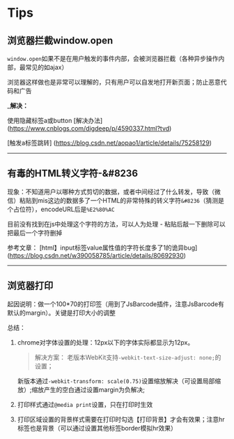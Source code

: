 # Tips

## 浏览器拦截window.open
`window.open`如果不是在用户触发的事件内部，会被浏览器拦截（各种异步操作内部，最常见的如ajax）

浏览器这样做也是非常可以理解的，只有用户可以自发地打开新页面；防止恶意代码和广告

___解决：__

使用隐藏标签a或button
[解决办法] (https://www.cnblogs.com/digdeep/p/4590337.html?tvd)

[触发a标签跳转] (https://blog.csdn.net/aopao1/article/details/75258129)

___


## 有毒的HTML转义字符-&#8236

现象：不知道用户以哪种方式剪切的数据，或者中间经过了什么转发，导致（微信）粘贴到mis这边的数据多了一个HTML的非常特殊的转义字符`&#8236`（猜测是个占位符），encodeURL后是`%E2%80%AC`

目前没有找到在js中处理这个字符的方法，可以人为处理 - 粘贴后敲一下删除可以把最后一个字符删掉

参考文章：
[html】input标签value属性值的字符长度多了1的诡异bug] (https://blog.csdn.net/w390058785/article/details/80692930)

___

## 浏览器打印

起因说明：做一个100*70的打印签（用到了JsBarcode插件，注意JsBarcode有默认的margin）。关键是打印大小的调整

总结：
 1. chrome对字体设置的处理：12px以下的字体实际都显示为12px。
    > 解决方案：
      老版本WebKit支持`-webkit-text-size-adjust: none;`的设置；

      新版本通过`-webkit-transform: scale(0.75)`设置缩放解决（可设置局部缩放）;缩放产生的空白通过设置margin为负解决;

2. 打印样式通过`@media print`设置，只在打印时生效
3. 打印区域设置的背景样式需要在打印时勾选【打印背景】才会有效果；注意hr标签也是背景（可以通过设置其他标签border模拟hr效果）